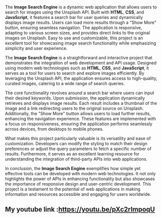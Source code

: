 The **Image Search Engine** is a dynamic web application that allows users to search for images using the Unsplash API. Built with **HTML**, **CSS**, and **JavaScript**, it features a search bar for user queries and dynamically displays image results. Users can load more results through a "Show More" button, ensuring seamless navigation. The application is responsive, adapting to various screen sizes, and provides direct links to the original images on Unsplash. Easy to use and customizable, this project is an excellent tool for showcasing image search functionality while emphasizing simplicity and user experience.
  
The **Image Search Engine** is a straightforward and interactive project that demonstrates the integration of web development and API usage. Designed using modern web technologies such as **HTML**, **CSS**, and **JavaScript**, it serves as a tool for users to search and explore images efficiently. By leveraging the Unsplash API, the application ensures access to high-quality, curated images, catering to a wide range of search queries.

The core functionality revolves around a search bar where users can input their desired keywords. Upon submission, the application dynamically retrieves and displays image results. Each result includes a thumbnail of the image and a link redirecting users to the original source on Unsplash. Additionally, the "Show More" button allows users to load further results, enhancing the navigation experience. These features are implemented with a focus on responsiveness, ensuring the application performs seamlessly across devices, from desktops to mobile phones.

What makes this project particularly valuable is its versatility and ease of customization. Developers can modify the styling to match their design preferences or adjust the query parameters to fetch a specific number of results. Furthermore, it serves as an excellent learning resource for understanding the integration of third-party APIs into web applications.

In conclusion, the **Image Search Engine** exemplifies how simple yet effective tools can be developed with modern web technologies. It not only highlights the power of APIs in enhancing functionality but also showcases the importance of responsive design and user-centric development. This project is a testament to the potential of web applications in making information and resources accessible and engaging for users worldwide.

## My youtube link :https://youtu.be/pXc2rImpoqU
